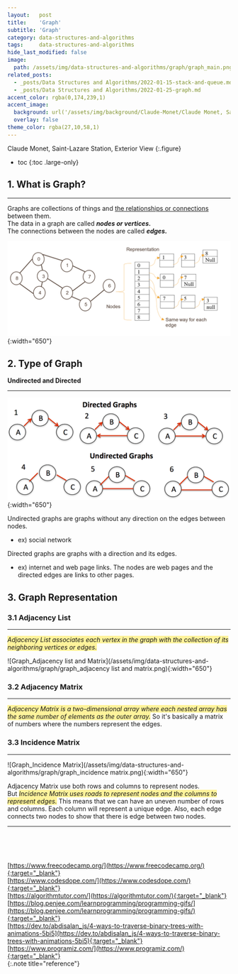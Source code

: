 ```yaml
---
layout:   post
title:    'Graph'
subtitle: 'Graph'
category: data-structures-and-algorithms
tags:     data-structures-and-algorithms
hide_last_modified: false
image: 
  path: /assets/img/data-structures-and-algorithms/graph/graph_main.png
related_posts:
  - _posts/Data Structures and Algorithms/2022-01-15-stack-and-queue.md
  - _posts/Data Structures and Algorithms/2022-01-25-graph.md
accent_color: rgba(0,174,239,1)
accent_image: 
  background: url('/assets/img/background/Claude-Monet/Claude Monet, Saint-Lazare Station, Exterior View.png') center/cover 
  overlay: false
theme_color: rgba(27,10,58,1)
---
```

Claude Monet, Saint-Lazare Station, Exterior View
{:.figure}

* toc
{:toc .large-only}

## 1. What is Graph?
---

Graphs are collections of things and <u>the relationships or connections</u> between them. <br>
The data in a graph are called ***nodes or vertices.***<br>
The connections between the nodes are called ***edges.***

![Graph](/assets/img/data-structures-and-algorithms/graph/graph-1.png){:width="650"}

## 2. Type of Graph

**Undirected and Directed**

---
![Graph_Undirected and Directed](/assets/img/data-structures-and-algorithms/graph/graph-2.png){:width="650"}

Undirected graphs are graphs without any direction on the edges between nodes.
* ex) social network

Directed graphs are graphs with a direction and its edges.
* ex)  internet and web page links. The nodes are web pages and the directed edges are links to other pages.


## 3. Graph Representation

### 3.1 Adjacency List 
---

<span style='background-color: #FFF39B; font-size:1em'>*Adjacency List associates each vertex in the graph with the collection of its neighboring vertices or edges.*</span>

![Graph_Adjacency list and Matrix](/assets/img/data-structures-and-algorithms/graph/graph_adjacency list and matrix.png){:width="650"}

### 3.2 Adjacency Matrix 
---

<span style='background-color: #FFF39B; font-size:1em'>*Adjacency Matrix is a two-dimensional array where each nested array has the same number of
elements as the outer array.*</span> So it's basically a matrix of numbers where the numbers represent the edges.

### 3.3 Incidence Matrix 
---

![Graph_Incidence Matrix](/assets/img/data-structures-and-algorithms/graph/graph_incidence matrix.png){:width="650"}

Adjacency Matrix use both rows and columns to represent nodes.<br>
But <span style='background-color: #FFF39B; font-size:1em'>*Incidence Matrix uses roads to represent nodes and the columns to represent edges.*</span>
This means that we can have an uneven number of rows and columns.
Each column will represent a unique edge. Also, each edge connects two nodes to show that there is edge between two nodes.

---
<br/>
<br/>
<br/>



<!-- Next to [Fundamentals of Algorithms](2022-02-19-fundamentals-of-algorithms.md){:.heading.flip-title}
{:.read-more} 
<br> -->

[https://www.freecodecamp.org/](https://www.freecodecamp.org/){:target="_blank"}<br>
[https://www.codesdope.com/](https://www.codesdope.com/){:target="_blank"}<br>
[https://algorithmtutor.com/](https://algorithmtutor.com/){:target="_blank"}<br>
[https://blog.penjee.com/learnprogramming/programming-gifs/](https://blog.penjee.com/learnprogramming/programming-gifs/){:target="_blank"}<br>
[https://dev.to/abdisalan_js/4-ways-to-traverse-binary-trees-with-animations-5bi5](https://dev.to/abdisalan_js/4-ways-to-traverse-binary-trees-with-animations-5bi5){:target="_blank"}<br>
[https://www.programiz.com/](https://www.programiz.com/){:target="_blank"}<br>
{:.note title="reference"}
